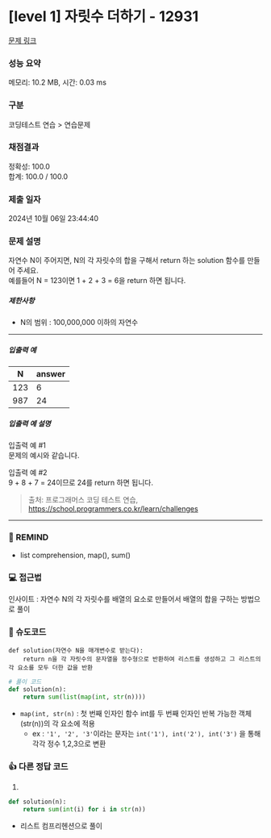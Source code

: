 # [level 1] 자릿수 더하기 - 12931 

[문제 링크](https://school.programmers.co.kr/learn/courses/30/lessons/12931) 

### 성능 요약

메모리: 10.2 MB, 시간: 0.03 ms

### 구분

코딩테스트 연습 > 연습문제

### 채점결과

정확성: 100.0<br/>합계: 100.0 / 100.0

### 제출 일자

2024년 10월 06일 23:44:40

### 문제 설명

<p>자연수 N이 주어지면, N의 각 자릿수의 합을 구해서 return 하는 solution 함수를 만들어 주세요.<br>
예를들어 N = 123이면 1 + 2 + 3 = 6을 return 하면 됩니다.</p>

<h5>제한사항</h5>

<ul>
<li>N의 범위 : 100,000,000 이하의 자연수</li>
</ul>

<hr>

<h5>입출력 예</h5>
<table class="table">
        <thead><tr>
<th>N</th>
<th>answer</th>
</tr>
</thead>
        <tbody><tr>
<td>123</td>
<td>6</td>
</tr>
<tr>
<td>987</td>
<td>24</td>
</tr>
</tbody>
      </table>
<h5>입출력 예 설명</h5>

<p>입출력 예 #1<br>
문제의 예시와 같습니다.</p>

<p>입출력 예 #2<br>
9 + 8 + 7 = 24이므로 24를 return 하면 됩니다.</p>


> 출처: 프로그래머스 코딩 테스트 연습, https://school.programmers.co.kr/learn/challenges
---
### 🤔 REMIND
- list comprehension, map(), sum()

### 💻 접근법
인사이트 : 자연수 N의 각 자릿수를 배열의 요소로 만들어서 배열의 합을 구하는 방법으로 풀이

### 📝 슈도코드
```
def solution(자연수 N을 매개변수로 받는다):
    return n을 각 자릿수의 문자열을 정수형으로 반환하여 리스트를 생성하고 그 리스트의 각 요소를 모두 더한 값을 반환
```
```python
# 풀이 코드
def solution(n):
    return sum(list(map(int, str(n))))
```
- `map(int, str(n)` : 첫 번째 인자인 함수 int를 두 번째 인자인 반복 가능한 객체(str(n))의 각 요소에 적용
    - ex : `'1', '2', '3'`이라는 문자는 `int('1'), int('2'), int('3')` 을 통해 각각 정수 1,2,3으로 변환

### 👍 다른 정답 코드
1.
```python
def solution(n):
    return sum(int(i) for i in str(n))
```
- 리스트 컴프리헨션으로 풀이
